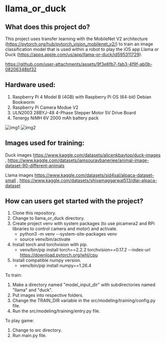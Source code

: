 # llama_or_duck

## What does this project do?
This project uses transfer learning with the MobileNet V2 architecture (https://pytorch.org/hub/pytorch_vision_mobilenet_v2/) to train an image classification model that is used within a robot to play the iOS app Llama or Duck (https://apps.apple.com/us/app/llama-or-duck/id595311729).

https://github.com/user-attachments/assets/9f3e6fb7-fab3-4f9f-ab0b-08206348bf32

## Hardware used:
1. Raspberry Pi 4 Model B (4GB) with Raspberry Pi OS (64-bit) Debian Bookworm
2. Raspberry Pi Camera Modue V2
3. ULN2003 28BYJ-48 4-Phase Stepper Motor 5V Drive Board
4. Tenergy NiMH 6V 2000 mAh battery pack

![img1](https://github.com/user-attachments/assets/e9e6f467-2585-4cc2-81a0-2d7d7ca4b65c)
![img2](https://github.com/user-attachments/assets/d82b0a1c-95bc-41bb-891b-7e8e4284d410)

##  Images used for training:
Duck images
https://www.kaggle.com/datasets/alicenkbaytop/duck-images ,
https://www.kaggle.com/datasets/iamsouravbanerjee/animal-image-dataset-90-different-animals

Llama images
https://www.kaggle.com/datasets/sid4sal/alpaca-dataset-small ,
https://www.kaggle.com/datasets/shivamaggarwal513/dlai-alpaca-dataset

## How can users get started with the project?
1. Clone this repository.
2. Change to llama_or_duck directory.
3. Create project venv with system packages (to use picamera2 and RPi libraries to control camera and motor) and activate.
     - python3 -m venv --system-site-packages venv
     - source venv/bin/activate
4. Install torch and torchvision with pip.
     - venv/bin/pip install torch==2.2.2 torchvision==0.17.2 --index-url https://download.pytorch.org/whl/cpu
5. Install compatible numpy version.
     - venv/bin/pip install numpy==1.26.4

To train:
1. Make a directory named "model_input_dir" with subdirectories named "llama" and "duck".
2. Put images into respective folders.
3. Change the TRAIN_DIR variable in the src/modeling/training/config.py file.
4. Run the src/modeling/training/entry.py file.

To play game:
1. Change to src directory.
2. Run main.py file.
